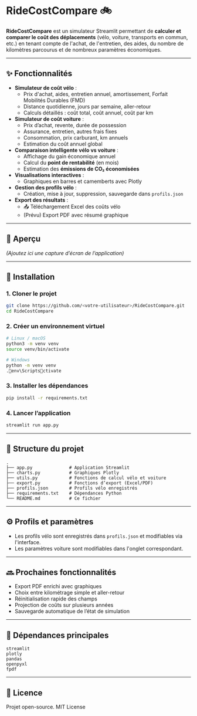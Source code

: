 # RideCostCompare 🚲

**RideCostCompare** est un simulateur Streamlit permettant de **calculer et comparer le coût des déplacements** (vélo, voiture, transports en commun, etc.) en tenant compte de l'achat, de l'entretien, des aides, du nombre de kilomètres parcourus et de nombreux paramètres économiques.

---

## ✨ Fonctionnalités

- **Simulateur de coût vélo** :
  - Prix d'achat, aides, entretien annuel, amortissement, Forfait Mobilités Durables (FMD)
  - Distance quotidienne, jours par semaine, aller-retour
  - Calculs détaillés : coût total, coût annuel, coût par km
- **Simulateur de coût voiture** :
  - Prix d’achat, revente, durée de possession
  - Assurance, entretien, autres frais fixes
  - Consommation, prix carburant, km annuels
  - Estimation du coût annuel global
- **Comparaison intelligente vélo vs voiture** :
  - Affichage du gain économique annuel
  - Calcul du **point de rentabilité** (en mois)
  - Estimation des **émissions de CO₂ économisées**
- **Visualisations interactives** :
  - Graphiques en barres et camemberts avec Plotly
- **Gestion des profils vélo** :
  - Création, mise à jour, suppression, sauvegarde dans `profils.json`
- **Export des résultats** :
  - 📤 Téléchargement Excel des coûts vélo
  - (Prévu) Export PDF avec résumé graphique

---

## 📸 Aperçu

*(Ajoutez ici une capture d’écran de l’application)*

---

## 🚀 Installation

### 1. Cloner le projet

```bash
git clone https://github.com/<votre-utilisateur>/RideCostCompare.git
cd RideCostCompare
```

### 2. Créer un environnement virtuel

```bash
# Linux / macOS
python3 -m venv venv
source venv/bin/activate

# Windows
python -m venv venv
.env\Scriptsctivate
```

### 3. Installer les dépendances

```bash
pip install -r requirements.txt
```

### 4. Lancer l’application

```bash
streamlit run app.py
```

---

## 📁 Structure du projet

```
.
├── app.py              # Application Streamlit
├── charts.py           # Graphiques Plotly
├── utils.py            # Fonctions de calcul vélo et voiture
├── export.py           # Fonctions d’export (Excel/PDF)
├── profils.json        # Profils vélo enregistrés
├── requirements.txt    # Dépendances Python
└── README.md           # Ce fichier
```

---

## ⚙️ Profils et paramètres

- Les profils vélo sont enregistrés dans `profils.json` et modifiables via l'interface.
- Les paramètres voiture sont modifiables dans l'onglet correspondant.

---

## 🔜 Prochaines fonctionnalités

- Export PDF enrichi avec graphiques
- Choix entre kilométrage simple et aller-retour
- Réinitialisation rapide des champs
- Projection de coûts sur plusieurs années
- Sauvegarde automatique de l’état de simulation

---

## 🧩 Dépendances principales

```
streamlit
plotly
pandas
openpyxl
fpdf
```

---

## 📃 Licence

Projet open-source. MIT License
